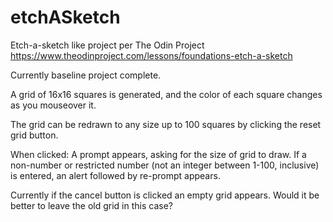 # etchASketch
Etch-a-sketch like project per The Odin Project
https://www.theodinproject.com/lessons/foundations-etch-a-sketch

Currently baseline project complete.

A grid of 16x16 squares is generated, and the color of each square 
changes as you mouseover it.

The grid can be redrawn to any size up to 100 squares by clicking
the reset grid button.

When clicked: A prompt appears, asking for the size of grid to draw. 
If a non-number or restricted number (not an integer between 1-100, 
inclusive) is entered, an alert followed by re-prompt appears.

Currently if the cancel button is clicked an empty grid appears.
    Would it be better to leave the old grid in this case?
